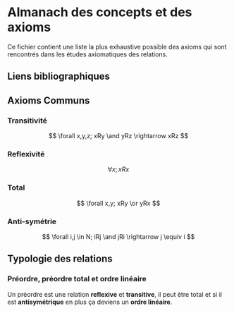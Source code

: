 # Almanach des concepts et des axioms

Ce fichier contient une liste la plus exhaustive possible des axioms qui sont rencontrés dans les études axiomatiques des relations.

## Liens bibliographiques





## Axioms Communs

### Transitivité 

$$
\forall x,y,z; xRy \and yRz \rightarrow xRz
$$

### Reflexivité

$$
\forall x; xRx
$$

### Total

$$
\forall x,y; xRy \or yRx
$$

### Anti-symétrie

$$
\forall i,j \in N; iRj \and jRi \rightarrow j \equiv i
$$



## Typologie des relations

### Préordre, préordre total et ordre linéaire

Un préordre est une relation **reflexive** et **transitive**, il peut être total et si il est **antisymétrique** en plus ça deviens un **ordre linéaire**.





